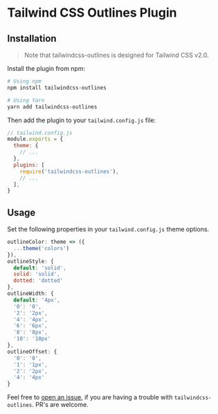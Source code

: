 # Tailwind CSS Outlines Plugin

## Installation

> Note that tailwindcss-outlines is designed for Tailwind CSS v2.0.

Install the plugin from npm:

```sh
# Using npm
npm install tailwindcss-outlines

# Using Yarn
yarn add tailwindcss-outlines
```

Then add the plugin to your `tailwind.config.js` file:

```js
// tailwind.config.js
module.exports = {
  theme: {
    // ...
  },
  plugins: [
    require('tailwindcss-outlines'),
    // ...
  ],
}
```

## Usage

Set the following properties in your `tailwind.config.js` theme options.

```js
outlineColor: theme => ({
  ...theme('colors')
}),
outlineStyle: {
  default: 'solid',
  solid: 'solid',
  dotted: 'dotted'
},
outlineWidth: {
  default: '4px',
  '0': '0',
  '2': '2px',
  '4': '4px',
  '6': '6px',
  '8': '8px',
  '10': '10px'
},
outlineOffset: {
  '0': '0',
  '1': '1px',
  '2': '2px',
  '4': '4px'
}
```

Feel free to [open an issue](https://github.com/andae/tailwindcss-outlines/issues/new), if you are having a trouble with `tailwindcss-outlines`. PR's are welcome. 

